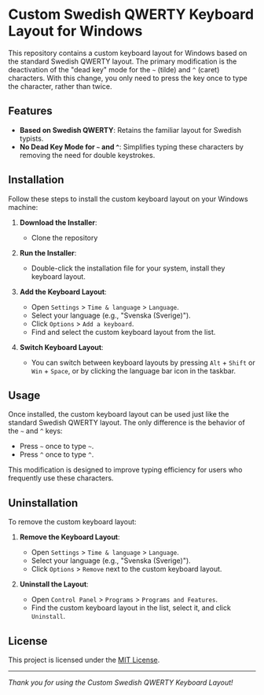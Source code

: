 # Custom Swedish QWERTY Keyboard Layout for Windows

This repository contains a custom keyboard layout for Windows based on the standard Swedish QWERTY layout. The primary modification is the deactivation of the "dead key" mode for the `~` (tilde) and `^` (caret) characters. With this change, you only need to press the key once to type the character, rather than twice.

## Features

- **Based on Swedish QWERTY**: Retains the familiar layout for Swedish typists.
- **No Dead Key Mode for `~` and `^`**: Simplifies typing these characters by removing the need for double keystrokes.

## Installation

Follow these steps to install the custom keyboard layout on your Windows machine:

1. **Download the Installer**:
   - Clone the repository

2. **Run the Installer**:
   - Double-click the installation file for your system, install they keyboard layout.

3. **Add the Keyboard Layout**:
   - Open `Settings` > `Time & language` > `Language`.
   - Select your language (e.g., "Svenska (Sverige)").
   - Click `Options` > `Add a keyboard`.
   - Find and select the custom keyboard layout from the list.

4. **Switch Keyboard Layout**:
   - You can switch between keyboard layouts by pressing `Alt` + `Shift` or `Win` + `Space`, or by clicking the language bar icon in the taskbar.

## Usage

Once installed, the custom keyboard layout can be used just like the standard Swedish QWERTY layout. The only difference is the behavior of the `~` and `^` keys:

- Press `~` once to type `~`.
- Press `^` once to type `^`.

This modification is designed to improve typing efficiency for users who frequently use these characters.

## Uninstallation

To remove the custom keyboard layout:

1. **Remove the Keyboard Layout**:
   - Open `Settings` > `Time & language` > `Language`.
   - Select your language (e.g., "Svenska (Sverige)").
   - Click `Options` > `Remove` next to the custom keyboard layout.

2. **Uninstall the Layout**:
   - Open `Control Panel` > `Programs` > `Programs and Features`.
   - Find the custom keyboard layout in the list, select it, and click `Uninstall`.

## License

This project is licensed under the [MIT License](LICENSE).


---

*Thank you for using the Custom Swedish QWERTY Keyboard Layout!*
